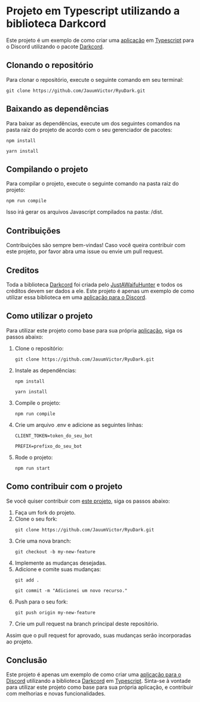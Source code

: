 <!DOCTYPE html>
<html>
<head>
</head>
<body>
	<h1>Projeto em Typescript utilizando a biblioteca Darkcord</h1>
	<p>Este projeto é um exemplo de como criar uma <a href="https://discord.com/developers/applications">aplicação</a> em <a href="https://www.typescriptlang.org/">Typescript</a> para o Discord utilizando o pacote <a href="https://github.com/JustAWaifuHunter/Darkcord.git">Darkcord</a>.</p>
<h2>Clonando o repositório</h2>
<p>Para clonar o repositório, execute o seguinte comando em seu terminal:</p>

<pre><code>git clone https://github.com/JauumVictor/RyuDark.git</code></pre>

<h2>Baixando as dependências</h2>
<p>Para baixar as dependências, execute um dos seguintes comandos na pasta raiz do projeto de acordo com o seu gerenciador de pacotes:</p>

<pre><code>npm install</code></pre>
<pre><code>yarn install</code></pre>

<h2>Compilando o projeto</h2>
<p>Para compilar o projeto, execute o seguinte comando na pasta raiz do projeto:</p>

<pre><code>npm run compile</code></pre>

<p>Isso irá gerar os arquivos Javascript compilados na pasta: /dist.</p>

<h2>Contribuições</h2>
<p>Contribuições são sempre bem-vindas! Caso você queira contribuir com este projeto, por favor abra uma issue ou envie um pull request.</p>

<h2>Creditos</h2>
<p>Toda a biblioteca <a href="https://github.com/JustAWaifuHunter/Darkcord.git">Darkcord</a> foi criada pelo <a href="https://github.com/JustAWaifuHunter">JustAWaifuHunter</a> e todos os créditos devem ser dados a ele. Este projeto é apenas um exemplo de como utilizar essa biblioteca em uma <a href="https://discord.com/developers/applications">aplicação para o Discord</a>.</p>

<h2>Como utilizar o projeto</h2>
<p>Para utilizar este projeto como base para sua própria <a href="https://discord.com/developers/applications">aplicação</a>, siga os passos abaixo:</p>

<ol>
	<li>Clone o repositório:</li>
	<pre><code>git clone https://github.com/JauumVictor/RyuDark.git</code></pre>
	<li>Instale as dependências:</li>
	<pre><code>npm install</code></pre>
    <pre><code>yarn install</code></pre>
	<li>Compile o projeto:</li>
	<pre><code>npm run compile</code></pre>
	<li>Crie um arquivo .env e adicione as seguintes linhas:</li>
    <pre><code>CLIENT_TOKEN=token_do_seu_bot</code></pre>
    <pre><code>PREFIX=prefixo_do_seu_bot</code></pre>
	<li>Rode o projeto:</li>
	<pre><code>npm run start</code></pre>
</ol>

<h2>Como contribuir com o projeto</h2>
<p>Se você quiser contribuir com <a href="https://github.com/JauumVictor/RyuDark">este projeto</a>, siga os passos abaixo:</p>

<ol>
	<li>Faça um fork do projeto.</li>
	<li>Clone o seu fork:</li>
	<pre><code>git clone https://github.com/JauumVictor/RyuDark.git</code></pre>
	<li>Crie uma nova branch:</li>
	<pre><code>git checkout -b my-new-feature</code></pre>
	<li>Implemente as mudanças desejadas.</li>
	<li>Adicione e comite suas mudanças:</li>
	<pre><code>git add .</code></pre>
	<pre><code>git commit -m "Adicionei um novo recurso."</code></pre>
	<li>Push para o seu fork:</li>
	<pre><code>git push origin my-new-feature</code></pre>
	<li>Crie um pull request na branch principal deste repositório.</li>
</ol>

<p>Assim que o pull request for aprovado, suas mudanças serão incorporadas ao projeto.</p>

<h2>Conclusão</h2>
<p>Este projeto é apenas um exemplo de como criar uma <a href="https://discord.com/developers/applications">aplicação para o Discord</a> utilizando a biblioteca <a href="https://github.com/JustAWaifuHunter/Darkcord.git">Darkcord</a> em <a href="https://www.typescriptlang.org/">Typescript</a>. Sinta-se à vontade para utilizar este projeto como base para sua própria aplicação, e contribuir com melhorias e novas funcionalidades.</p>
</body>
</html>


